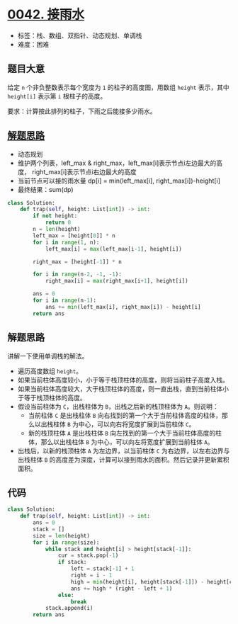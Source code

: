 # [0042. 接雨水](https://leetcode.cn/problems/trapping-rain-water/)

- 标签：栈、数组、双指针、动态规划、单调栈
- 难度：困难

## 题目大意

给定 `n` 个非负整数表示每个宽度为 `1` 的柱子的高度图，用数组 `height` 表示，其中 `height[i]` 表示第 `i` 根柱子的高度。

要求：计算按此排列的柱子，下雨之后能接多少雨水。

## [解题思路](https://leetcode.cn/problems/trapping-rain-water/solutions/692342/jie-yu-shui-by-leetcode-solution-tuvc/?orderBy=most_votes)
-  动态规划
-  维护两个列表，left_max & right_max，left_max[i]表示节点i左边最大的高度， right_max[i]表示节点i右边最大的高度
-  当前节点可以接的雨水量 dp[i] = min(left_max[i], right_max[i])-height[i]
-  最终结果：sum(dp)


```python
class Solution:
    def trap(self, height: List[int]) -> int:
        if not height:
            return 0
        n = len(height)
        left_max = [height[0]] * n
        for i in range(1, n):
            left_max[i] = max(left_max[i-1], height[i])

        right_max = [height[-1]] * n

        for i in range(n-2, -1, -1):
            right_max[i] = max(right_max[i+1], height[i])

        ans = 0
        for i in range(n-1):
            ans += min(left_max[i], right_max[i]) - height[i] 
        return ans
```

## 解题思路

讲解一下使用单调栈的解法。

- 遍历高度数组 `height`。
- 如果当前柱体高度较小，小于等于栈顶柱体的高度，则将当前柱子高度入栈。
- 如果当前柱体高度较大，大于栈顶柱体的高度，则一直出栈，直到当前柱体小于等于栈顶柱体的高度。
- 假设当前柱体为 `C`，出栈柱体为 `B`，出栈之后新的栈顶柱体为 `A`。则说明：
  - 当前柱体 `C` 是出栈柱体 `B` 向右找到的第一个大于当前柱体高度的柱体，那么以出栈柱体 `B`  为中心，可以向右将宽度扩展到当前柱体 `C`。
  - 新的栈顶柱体 `A` 是出栈柱体 `B` 向左找到的第一个大于当前柱体高度的柱体，那么以出栈柱体 `B` 为中心，可以向左将宽度扩展到当前柱体 `A`。
- 出栈后，以新的栈顶柱体 `A` 为左边界，以当前柱体 `C` 为右边界，以左右边界与出栈柱体 `B` 的高度差为深度，计算可以接到雨水的面积。然后记录并更新累积面积。

## 代码

```Python
class Solution:
    def trap(self, height: List[int]) -> int:
        ans = 0
        stack = []
        size = len(height)
        for i in range(size):
            while stack and height[i] > height[stack[-1]]:
                cur = stack.pop(-1)
                if stack:
                    left = stack[-1] + 1
                    right = i - 1
                    high = min(height[i], height[stack[-1]]) - height[cur]
                    ans += high * (right - left + 1)
                else:
                    break
            stack.append(i)
        return ans
```

